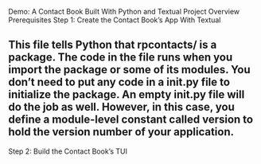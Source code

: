 Demo: A Contact Book Built With Python and Textual
Project Overview
Prerequisites
Step 1: Create the Contact Book’s App With Textual
## This file tells Python that rpcontacts/ is a package. The code in the file runs when you import the package or some of its modules. You don’t need to put any code in a __init__.py file to initialize the package. An empty __init__.py file will do the job as well. However, in this case, you define a module-level constant called __version__ to hold the version number of your application. ## 

Step 2: Build the Contact Book’s TUI
